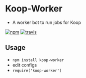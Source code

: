 # Koop-Worker
* A worker bot to run jobs for Koop

[![npm][npm-img]][npm-url]
[![travis][travis-image]][travis-url]

## Usage
- `npm install koop-worker`
- edit configs
- `require('koop-worker')`

[npm-img]: https://img.shields.io/npm/v/koopjs/worker.svg?style=flat-square
[npm-url]: https://www.npmjs.com/package/koopjs/worker
[travis-image]: https://img.shields.io/travis/koopjs/koopjs/koop-worker.svg?style=flat-square
[travis-url]: https://travis-ci.org/koopjs/koop-worker
